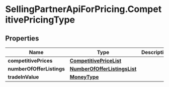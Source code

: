 # SellingPartnerApiForPricing.CompetitivePricingType

## Properties
Name | Type | Description | Notes
------------ | ------------- | ------------- | -------------
**competitivePrices** | [**CompetitivePriceList**](CompetitivePriceList.md) |  | 
**numberOfOfferListings** | [**NumberOfOfferListingsList**](NumberOfOfferListingsList.md) |  | 
**tradeInValue** | [**MoneyType**](MoneyType.md) |  | [optional] 
